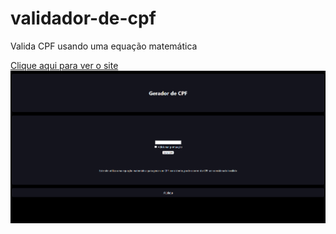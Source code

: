 # validador-de-cpf
 
Valida CPF usando uma equação matemática

<a href="https://tomaslmz.github.io/validador-de-cpf">Clique aqui para ver o site<img src="./src/print.png"></a>